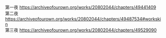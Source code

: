 第一夜 https://archiveofourown.org/works/20802044/chapters/49441409                                                               
第二夜 https://archiveofourown.org/works/20802044/chapters/49487534#workskin                                                              
第三夜 https://archiveofourown.org/works/20802044/chapters/49529090
